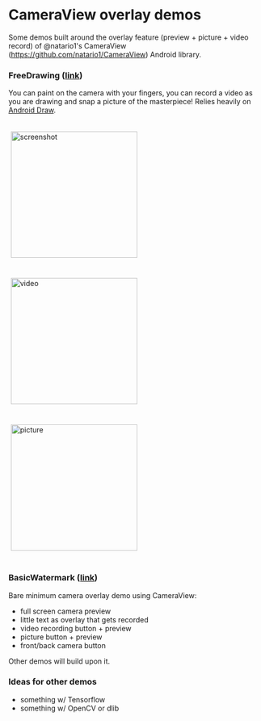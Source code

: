 # CameraView overlay demos
Some demos built around the overlay feature (preview + picture + video record) of @natario1's CameraView (https://github.com/natario1/CameraView) Android library.

### FreeDrawing ([link](https://github.com/RAN3000/CameraView-overlay-demos/tree/master/FreeDrawing))
You can paint on the camera with your fingers, you can record a video as you are drawing and snap a picture of the masterpiece!
Relies heavily on [Android Draw](https://github.com/divyanshub024/AndroidDraw?source=post_page).

<p>
<img src="https://raw.githubusercontent.com/RAN3000/CameraView-overlay-demos/master/media/ciao_screenshot.png" alt="screenshot" width="250" vspace="20" hspace="5">
<img src="https://github.com/RAN3000/CameraView-overlay-demos/raw/master/media/ciao.gif" alt="video" width="250" vspace="20" hspace="5">
<img src="https://raw.githubusercontent.com/RAN3000/CameraView-overlay-demos/master/media/ciao_pic.jpg" alt="picture" width="250"  vspace="20" hspace="5">
</p>

### BasicWatermark ([link](https://github.com/RAN3000/CameraView-overlay-demos/tree/master/BasicWatermark))
Bare minimum camera overlay demo using CameraView:

- full screen camera preview
- little text as overlay that gets recorded
- video recording button + preview
- picture button + preview
- front/back camera button

Other demos will build upon it.

### Ideas for other demos

- something w/ Tensorflow
- something w/ OpenCV or dlib

